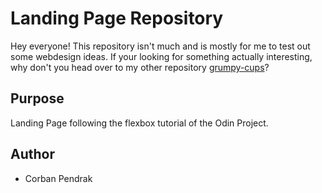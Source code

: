 # Landing Page Repository
Hey everyone! This repository isn't much and is mostly for me to test out some webdesign ideas. 
If your looking for something actually interesting, why don't you head over to my other repository <a href="https://github.com/CorbanPendrak/grumpy-cups">grumpy-cups</a>?


## Purpose
Landing Page following the flexbox tutorial of the Odin Project. 

## Author
- Corban Pendrak
